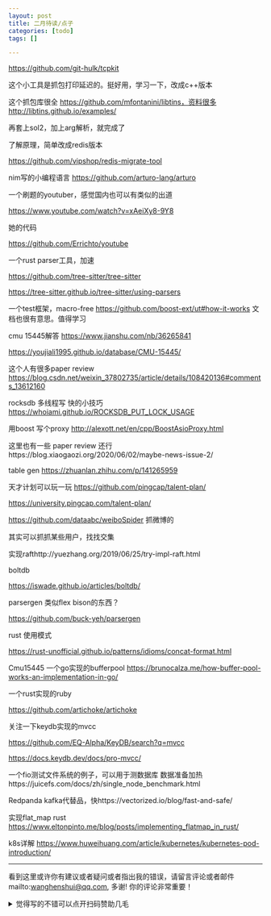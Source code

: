 ```yaml
---
layout: post
title: 二月待读/点子
categories: [todo]
tags: []

---
```


https://github.com/git-hulk/tcpkit

这个小工具是抓包打印延迟的。挺好用，学习一下，改成c++版本

这个抓包库很全 https://github.com/mfontanini/libtins，资料很多 http://libtins.github.io/examples/

再套上sol2，加上arg解析，就完成了

<!-- more -->



了解原理，简单改成redis版本

 https://github.com/vipshop/redis-migrate-tool



nim写的小编程语言 https://github.com/arturo-lang/arturo




一个刷题的youtuber，感觉国内也可以有类似的出道

https://www.youtube.com/watch?v=xAeiXy8-9Y8

她的代码

https://github.com/Errichto/youtube	



一个rust parser工具，加速

https://github.com/tree-sitter/tree-sitter

https://tree-sitter.github.io/tree-sitter/using-parsers



一个test框架，macro-free https://github.com/boost-ext/ut#how-it-works 文档也很有意思。值得学习



cmu 15445解答 https://www.jianshu.com/nb/36265841

https://youjiali1995.github.io/database/CMU-15445/



这个人有很多paper review https://blog.csdn.net/weixin_37802735/article/details/108420136#comments_13612160



rocksdb 多线程写 快的小技巧 https://whoiami.github.io/ROCKSDB_PUT_LOCK_USAGE



用boost 写个proxy http://alexott.net/en/cpp/BoostAsioProxy.html



这里也有一些 paper review 还行https://blog.xiaogaozi.org/2020/06/02/maybe-news-issue-2/



table gen https://zhuanlan.zhihu.com/p/141265959



天才计划可以玩一玩 https://github.com/pingcap/talent-plan/

https://university.pingcap.com/talent-plan/





https://github.com/dataabc/weiboSpider 抓微博的

其实可以抓抓某些用户，找找交集

实现rafthttp://yuezhang.org/2019/06/25/try-impl-raft.html



boltdb

https://iswade.github.io/articles/boltdb/



parsergen 类似flex bison的东西？

https://github.com/buck-yeh/parsergen

rust 使用模式

https://rust-unofficial.github.io/patterns/idioms/concat-format.html



Cmu15445 一个go实现的bufferpool https://brunocalza.me/how-buffer-pool-works-an-implementation-in-go/



一个rust实现的ruby

https://github.com/artichoke/artichoke



关注一下keydb实现的mvcc

https://github.com/EQ-Alpha/KeyDB/search?q=mvcc

https://docs.keydb.dev/docs/pro-mvcc/



一个fio测试文件系统的例子，可以用于测数据库 数据准备加热https://juicefs.com/docs/zh/single_node_benchmark.html





Redpanda kafka代替品，快https://vectorized.io/blog/fast-and-safe/



实现flat_map rust https://www.eltonpinto.me/blog/posts/implementing_flatmap_in_rust/



k8s详解 https://www.huweihuang.com/article/kubernetes/kubernetes-pod-introduction/


---

看到这里或许你有建议或者疑问或者指出我的错误，请留言评论或者邮件mailto:wanghenshui@qq.com, 多谢!  你的评论非常重要！

<details>
<summary>觉得写的不错可以点开扫码赞助几毛</summary>
<img src="https://wanghenshui.github.io/assets/wepay.png" alt="微信转账">
</details>
